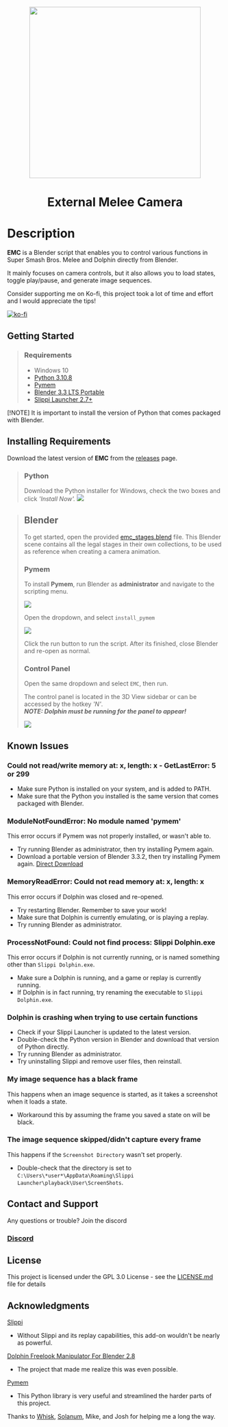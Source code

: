<br />
<div align="center">
  <a href="https://github.com/sadkellz/External-Melee-Camera/">
    <img src="imgs/emc_logo.png"  width="400">
  </a>

<h1 align="center">External Melee Camera</h1>
</div>

# Description
**EMC** is a Blender script that enables you to control various functions
in Super Smash Bros. Melee and Dolphin directly from Blender. 

It mainly focuses on camera controls, but it also allows you to
load states, toggle play/pause, and generate image sequences.

Consider supporting me on Ko-fi, this project took a lot of time
and effort and I would appreciate the tips!

[![ko-fi](https://ko-fi.com/img/githubbutton_sm.svg)](https://ko-fi.com/C0C5FL4PH)
## Getting Started
>### Requirements
> * Windows 10
> * [Python 3.10.8](https://www.python.org/downloads/release/python-3108/)
> * [Pymem](https://pymem.readthedocs.io/en/latest/)
> * [Blender 3.3 LTS Portable](https://www.blender.org/download/lts/3-3/)
> * [Slippi Launcher 2.7+](https://slippi.gg/)

[!NOTE]
It is important to install the version of Python that comes packaged with Blender.

## Installing Requirements
Download the latest version of **EMC** from the 
[releases](https://github.com/sadkellz/External-Melee-Camera/releases)
page.

>### Python
> Download the Python installer for Windows, check the two boxes and click _'Install Now'._
>![](imgs/Python_Installer.png)

>## Blender
> To get started, open the provided [emc_stages.blend](resources/emc_stages.blend) file. This Blender scene contains all the legal stages
> in their own collections, to be used as reference when creating a camera animation.
> 
>### Pymem
>To install **Pymem**, run Blender as **administrator** and navigate to the scripting menu.
>
>![](imgs/Scripting_Menu.png)
>
>Open the dropdown, and select `install_pymem`
>
>![](imgs/Scripting_Menu_2.png)
>
> Click the run button to run the script.
> After its finished, close Blender and re-open as normal.
> ### Control Panel
> Open the same dropdown and select `EMC`, then run.
> 
> The control panel is located in the 3D View sidebar or can be accessed by the hotkey _'N'_.  
>  _**NOTE: Dolphin must be running for the panel to appear!**_  
> 
> ![](imgs/Panel.png)

## Known Issues
### Could not read/write memory at: x, length: x - GetLastError: 5 or 299
+ Make sure Python is installed on your system, and is added to PATH.
+ Make sure that the Python you installed is the same version that comes packaged with Blender.

### ModuleNotFoundError: No module named 'pymem'
This error occurs if Pymem was not properly installed, or wasn't able to.
+ Try running Blender as administrator, then try installing Pymem again.
+ Download a portable version of Blender 3.3.2, then try installing Pymem again.
[Direct Download](https://www.blender.org/download/release/Blender3.3/blender-3.3.2-windows-x64.zip)

### MemoryReadError: Could not read memory at: x, length: x
This error occurs if Dolphin was closed and re-opened.
+ Try restarting Blender. Remember to save your work!
+ Make sure that Dolphin is currently emulating, or is playing a replay.
+ Try running Blender as administrator.

### ProcessNotFound: Could not find process: Slippi Dolphin.exe
This error occurs if Dolphin is not currently running, or is named something other than `Slippi Dolphin.exe`.
+ Make sure a Dolphin is running, and a game or replay is currently running.
+ If Dolphin is in fact running, try renaming the executable to `Slippi Dolphin.exe`.

### Dolphin is crashing when trying to use certain functions
+ Check if your Slippi Launcher is updated to the latest version.
+ Double-check the Python version in Blender and download that version of Python directly.
+ Try running Blender as administrator.
+ Try uninstalling Slippi and remove user files, then reinstall.

### My image sequence has a black frame
This happens when an image sequence is started, as it takes a screenshot when it loads a state.
+ Workaround this by assuming the frame you saved a state on will be black.

### The image sequence skipped/didn't capture every frame
This happens if the `Screenshot Directory` wasn't set properly.
+ Double-check that the directory is set to  
`C:\Users\*user*\AppData\Roaming\Slippi Launcher\playback\User\ScreenShots`.

## Contact and Support
Any questions or trouble? Join the discord
### [Discord](https://discord.gg/2XrMjFq7zT)

## License
This project is licensed under the GPL 3.0 License - see the [LICENSE.md](https://github.com/sadkellz/External-Melee-Camera/blob/main/LICENSE.md) file for details

## Acknowledgments
[Slippi](https://slippi.gg/)  
- Without Slippi and its replay capabilities, this add-on wouldn't be nearly as powerful.  

[Dolphin Freelook Manipulator For Blender 2.8](https://github.com/John10v10/-Useless-DolphinToolForBlender)
- The project that made me realize this was even possible.  

[Pymem](https://pymem.readthedocs.io/en/latest/)
- This Python library is very useful and streamlined the harder parts of this project.

Thanks to [Whisk](https://github.com/jamesprayner), [Solanum](https://twitter.com/SolanumCustoms), 
Mike, and Josh for helping me a long the way.